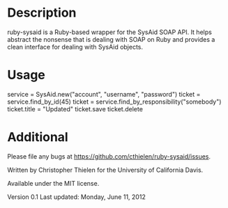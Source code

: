 Description
===========
ruby-sysaid is a Ruby-based wrapper for the SysAid SOAP API. It helps abstract
the nonsense that is dealing with SOAP on Ruby and provides a clean interface
for dealing with SysAid objects.

Usage
=====
service = SysAid.new("account", "username", "password")
ticket = service.find_by_id(45)
ticket = service.find_by_responsibility("somebody")
ticket.title = "Updated"
ticket.save
ticket.delete

Additional
==========
Please file any bugs at https://github.com/cthielen/ruby-sysaid/issues.

Written by Christopher Thielen for the University of California Davis.

Available under the MIT license.

Version 0.1
Last updated: Monday, June 11, 2012
